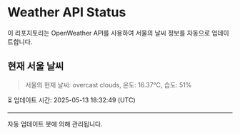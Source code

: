 
# Weather API Status

이 리포지토리는 OpenWeather API를 사용하여 서울의 날씨 정보를 자동으로 업데이트합니다.

## 현재 서울 날씨
> 서울의 현재 날씨: overcast clouds, 온도: 16.37°C, 습도: 51%

⏳ 업데이트 시간: 2025-05-13 18:32:49 (UTC)

---
자동 업데이트 봇에 의해 관리됩니다.
